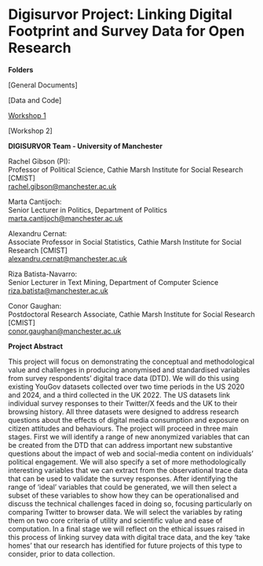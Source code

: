 # Digisurvor Project: Linking Digital Footprint and Survey Data for Open Research

**Folders**

[General Documents]

[Data and Code]

[Workshop 1](https://digisurvor.github.io/workshop_1/)

[Workshop 2]

**DIGISURVOR Team - University of Manchester**

Rachel Gibson (PI):  
Professor of Political Science, Cathie Marsh Institute for Social Research [CMIST]  
rachel.gibson@manchester.ac.uk  

Marta Cantijoch:  
Senior Lecturer in Politics, Department of Politics  
marta.cantijoch@manchester.ac.uk  

Alexandru Cernat:  
Associate Professor in Social Statistics, Cathie Marsh Institute for Social Research [CMIST]  
alexandru.cernat@manchester.ac.uk  

Riza Batista-Navarro:  
Senior Lecturer in Text Mining, Department of Computer Science  
riza.batista@manchester.ac.uk  

Conor Gaughan:  
Postdoctoral Research Associate, Cathie Marsh Institute for Social Research [CMIST]  
conor.gaughan@manchester.ac.uk  

**Project Abstract**

This project will focus on demonstrating the conceptual and methodological value and challenges in producing anonymised and standardised variables from survey respondents’ digital trace data (DTD). We will do this using existing YouGov datasets collected over two time periods in the US 2020 and 2024, and a third collected in the UK 2022. The US datasets link individual survey responses to their Twitter/X feeds and the UK to their browsing history. All three datasets were designed to address research questions about the effects of digital media consumption and exposure on citizen attitudes and behaviours. The project will proceed in three main stages. First we will identify a range of new anonymized variables that can be created from the DTD that can address important new substantive questions about the impact of web and social-media content on individuals’ political engagement. We will also specify a set of more methodologically interesting variables that we can extract from the observational trace data that can be used to validate the survey responses. After identifying the range of ‘ideal’ variables that could be generated, we will then select a subset of these variables to show how they can be operationalised and discuss the technical challenges faced in doing so, focusing particularly on comparing Twitter to browser data. We will select the variables by rating them on two core criteria of utility and scientific value and ease of computation. In a final stage we will reflect on the ethical issues raised in this process of linking survey data with digital trace data, and the key ‘take homes’ that our research has identified for future projects of this type to consider, prior to data collection.
